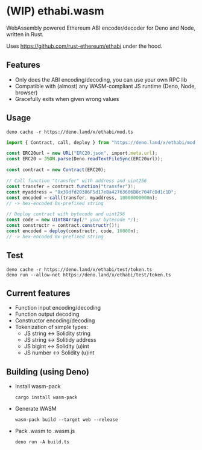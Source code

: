 # (WIP) ethabi.wasm

WebAssembly powered Ethereum ABI encoder/decoder for Deno and Node, written in Rust.

Uses https://github.com/rust-ethereum/ethabi under the hood.

## Features

- Only does the ABI encoding/decoding, you can use your own RPC lib
- Compatible with (almost) any WASM-compliant JS runtime (Deno, Node, browser)
- Gracefully exits when given wrong values

## Usage

    deno cache -r https://deno.land/x/ethabi/mod.ts

```typescript
import { Contract, call, deploy } from "https://deno.land/x/ethabi/mod.ts";

const ERC20url = new URL("ERC20.json", import.meta.url);
const ERC20 = JSON.parse(Deno.readTextFileSync(ERC20url));

const contract = new Contract(ERC20);

// Call function "transfer" with address and uint256
const transfer = contract.function("transfer")!;
const myaddress = "0x39dfd20386F5d17eBa42763606B8c704FcDd1c1D";
const encoded = call(transfer, myaddress, 10000000000n);
// -> hex-encoded 0x-prefixed string

// Deploy contract with bytecode and uint256
const code = new UInt8Array(/* your bytecode */);
const constructr = contract.constructr()!;
const encoded = deploy(constructr, code, 10000n);
// -> hex-encoded 0x-prefixed string
```

## Test

    deno cache -r https://deno.land/x/ethabi/test/token.ts
    deno run --allow-net https://deno.land/x/ethabi/test/token.ts

## Current features

- Function input encoding/decoding
- Function output decoding
- Constructor encoding/decoding
- Tokenization of simple types:
  - JS string <-> Solidity string
  - JS string <-> Solitidy address
  - JS bigint <-> Solidity (u)int
  - JS number <-> Solidity (u)int

## Building (using Deno)

- Install wasm-pack

      cargo install wasm-pack

- Generate WASM

      wasm-pack build --target web --release

- Pack .wasm to .wasm.js

      deno run -A build.ts
